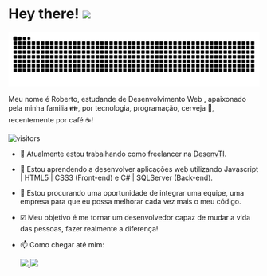 <!--
**beto-desenv/beto-desenv** is a ✨ _special_ ✨ repository because its `README.md` (this file) appears on your GitHub profile.

Here are some ideas to get you started:

- 🔭 estou trabalhando...
- 🌱 estou aprendendo...
- 👯 que estou procurando colaborar...
- 🤔 estou procurando ajuda com...
- 💬 me pergunte sobre...
- 📫 Como chegar até mim: ...
- 😄 pronomes: ...
- ⚡ fato divertido: ...
-->


# Hey there! <img src="https://raw.githubusercontent.com/kaueMarques/kaueMarques/master/hi.gif" width="30px">
![Snake animation](https://github.com/GuillaumeFalourd/GuillaumeFalourd/blob/output/github-contribution-grid-snake.svg)

Meu nome é Roberto, estudande de Desenvolvimento Web , apaixonado pela minha familia 👪, por tecnologia, programação, cerveja 🍺, recentemente por café ☕!

![visitors](https://visitor-badge.glitch.me/badge?page_id=beto-desenv.readme)
- 🔭 Atualmente estou trabalhando como freelancer na [DesenvTI](https://www.linkedin.com/company/desenvti/).
- 🌱 Estou aprendendo a desenvolver aplicações web utilizando Javascript | HTML5 | CSS3 (Front-end) e C# | SQLServer (Back-end).
- 🤔 Estou procurando uma oportunidade de integrar uma equipe, uma empresa para que eu possa melhorar cada vez mais o meu código.
- ☑️ Meu objetivo é me tornar um desenvolvedor capaz de mudar a vida das pessoas, fazer realmente a diferença!
- 📫 Como chegar até mim:

  <a href="https://www.instagram.com/beto_vieiracarlos/">
    <img src="https://img.shields.io/badge/instagram-%23E4405F.svg?&style=for-the-badge&logo=instagram&logoColor=white" />
  </a>
  
  <a href="https://www.linkedin.com/in/roberto-vieira-carlos-8aa06796/">
    <img src="https://img.shields.io/badge/linkedin-%230077B5.svg?&style=for-the-badge&logo=linkedin&logoColor=white" />
  </a>



